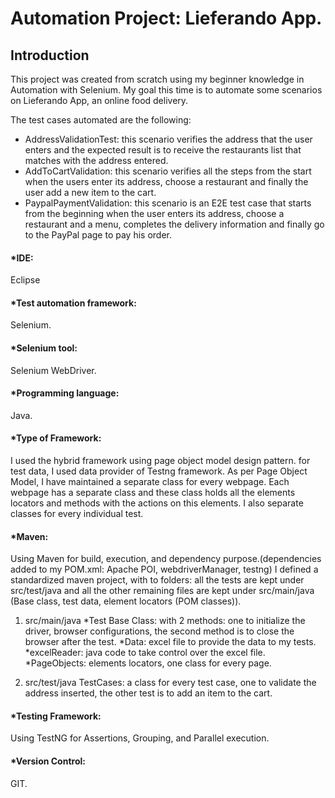 # Automation Project: Lieferando App.

## Introduction
This project was created from scratch using my beginner knowledge in Automation with Selenium. My goal this time is to automate some scenarios on Lieferando App, an online food delivery.

The test cases automated are the following:
* AddressValidationTest: this scenario verifies the address that the user enters and the expected result is to receive the restaurants list that matches with the address entered.
* AddToCartValidation: this scenario verifies all the steps from the start when the users enter its address, choose a restaurant and finally the user add a new item to the cart.
* PaypalPaymentValidation: this scenario is an E2E test case that starts from the beginning when the user enters its address, choose a restaurant and a menu, completes the delivery information and finally go to the PayPal page to pay his order.

#### *IDE: 
Eclipse
#### *Test automation framework: 
Selenium.
#### *Selenium tool: 
Selenium WebDriver.
#### *Programming language: 
Java.
#### *Type of Framework: 
I used the hybrid framework using page object model design pattern. for test data, I used data provider of Testng framework.
As per Page Object Model, I have maintained a separate class for every webpage. Each webpage has a separate class and these class holds all the elements locators and methods 
with the actions on this elements. I also separate classes for every individual test.

#### *Maven: 
Using Maven for build, execution, and dependency purpose.(dependencies added to my POM.xml: Apache POI, webdriverManager, testng)
I defined a standardized maven project, with to folders: all the tests are kept under src/test/java and all the other remaining files are kept under src/main/java (Base class,
test data, element locators (POM classes)).

1) src/main/java
*Test Base Class: with 2 methods: one to initialize the driver, browser configurations, the second method is to close the browser after the test.
*Data: excel file to provide the data to my tests.
*excelReader: java code to take control over the excel file.
*PageObjects: elements locators, one class for every page.

2) src/test/java
TestCases: a class for every test case, one to validate the address inserted, the other test is to add an item to the cart.

#### *Testing Framework: 
Using TestNG for Assertions, Grouping, and Parallel execution.

#### *Version Control: 
GIT.


